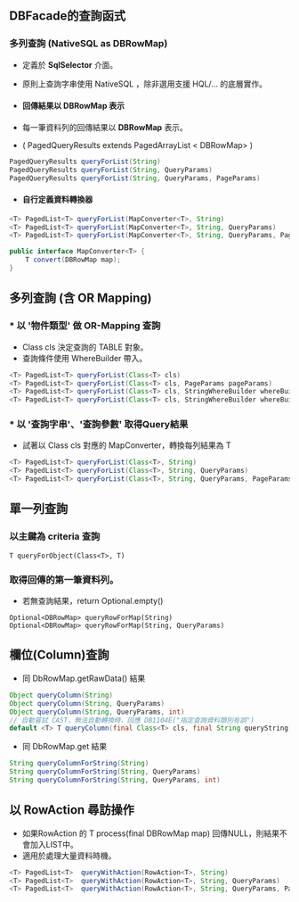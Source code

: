 ## DBFacade的查詢函式

### 多列查詢 (NativeSQL as DBRowMap)
  
  * 定義於 **SqlSelector** 介面。
  * 原則上查詢字串使用 NativeSQL ，除非選用支援 HQL/... 的底層實作。

* #### 回傳結果以 DBRowMap 表示

* 每一筆資料列的回傳結果以 **DBRowMap** 表示。
* \( PagedQueryResults extends PagedArrayList < DBRowMap\> \)

``` java
PagedQueryResults queryForList(String)
PagedQueryResults queryForList(String, QueryParams)
PagedQueryResults queryForList(String, QueryParams, PageParams)
```

* #### 自行定義資料轉換器

``` java
<T> PagedList<T> queryForList(MapConverter<T>, String)
<T> PagedList<T> queryForList(MapConverter<T>, String, QueryParams)
<T> PagedList<T> queryForList(MapConverter<T>, String, QueryParams, PageParams)

public interface MapConverter<T> {
    T convert(DBRowMap map);
}
```

## 多列查詢 (含 OR Mapping)


### * 以 '物件類型' 做 OR-Mapping 查詢

* Class<T> cls 決定查詢的 TABLE 對象。
* 查詢條件使用 WhereBuilder 帶入。

``` java
<T> PagedList<T> queryForList(Class<T> cls) 
<T> PagedList<T> queryForList(Class<T> cls, PageParams pageParams) 
<T> PagedList<T> queryForList(Class<T> cls, StringWhereBuilder whereBuilder) 
<T> PagedList<T> queryForList(Class<T> cls, StringWhereBuilder whereBuilder, PageParams pageParams);
```


### * 以 '查詢字串'、'查詢參數' 取得Query結果

* 試著以 Class<T> cls 對應的 MapConverter，轉換每列結果為 T

``` java
<T> PagedList<T> queryForList(Class<T>, String)
<T> PagedList<T> queryForList(Class<T>, String, QueryParams)
<T> PagedList<T> queryForList(Class<T>, String, QueryParams, PageParams)
```



## 單一列查詢

### 以主鍵為 criteria 查詢

```
T queryForObject(Class<T>, T)
```

### 取得回傳的第一筆資料列。

* 若無查詢結果，return Optional.empty()

```
Optional<DBRowMap> queryRowForMap(String)
Optional<DBRowMap> queryRowForMap(String, QueryParams)
```

## 欄位(Column)查詢


* 同 DbRowMap.getRawData() 結果

``` java
Object queryColumn(String)
Object queryColumn(String, QueryParams)
Object queryColumn(String, QueryParams, int)
// 自動嘗試 CAST，無法自動轉換時，回應 DB1104E("指定查詢資料類別有誤")
default <T> T queryColumn(final Class<T> cls, final String queryString) {
```

* 同 DbRowMap.get 結果

``` java
String queryColumnForString(String)
String queryColumnForString(String, QueryParams)
String queryColumnForString(String, QueryParams, int)
```


## 以 RowAction<T> 尋訪操作

* 如果RowAction 的 T process(final DBRowMap map) 回傳NULL，則結果不會加入LIST中。
* 適用於處理大量資料時機。

``` java
<T> PagedList<T>  queryWithAction(RowAction<T>, String)
<T> PagedList<T>  queryWithAction(RowAction<T>, String, QueryParams)
<T> PagedList<T>  queryWithAction(RowAction<T>, String, QueryParams, PageParams)
```





